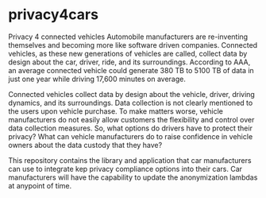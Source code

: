 # privacy4cars
Privacy 4 connected vehicles
Automobile manufacturers are re-inventing themselves and becoming more like software driven companies. Connected vehicles, as these new generations of vehicles are called, collect data by design about the car, driver, ride, and its surroundings. According to AAA, an average connected vehicle could generate 380 TB to 5100 TB of data in just one year while driving 17,600 minutes on average. 

Connected vehicles collect data by design about the vehicle, driver, driving dynamics, and its surroundings. Data collection is not clearly mentioned to the users upon vehicle purchase. To make matters worse, vehicle manufacturers do not easily allow customers the flexibility and control over data collection measures. So, what options do drivers have to protect their privacy? What can vehicle manufacturers do to raise confidence in vehicle owners about the data custody that they have?

This repository contains the library and application that car manufacturers can use to integrate kep privacy compliance options into their cars. Car manufacturers will have the capability to update the anonymization lambdas at anypoint of time.
